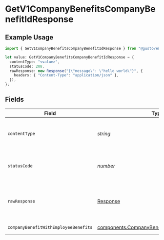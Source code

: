# GetV1CompanyBenefitsCompanyBenefitIdResponse

## Example Usage

```typescript
import { GetV1CompanyBenefitsCompanyBenefitIdResponse } from "@gusto/embedded-api/models/operations/getv1companybenefitscompanybenefitid.js";

let value: GetV1CompanyBenefitsCompanyBenefitIdResponse = {
  contentType: "<value>",
  statusCode: 208,
  rawResponse: new Response("{\"message\": \"hello world\"}", {
    headers: { "Content-Type": "application/json" },
  }),
};
```

## Fields

| Field                                                                                                          | Type                                                                                                           | Required                                                                                                       | Description                                                                                                    |
| -------------------------------------------------------------------------------------------------------------- | -------------------------------------------------------------------------------------------------------------- | -------------------------------------------------------------------------------------------------------------- | -------------------------------------------------------------------------------------------------------------- |
| `contentType`                                                                                                  | *string*                                                                                                       | :heavy_check_mark:                                                                                             | HTTP response content type for this operation                                                                  |
| `statusCode`                                                                                                   | *number*                                                                                                       | :heavy_check_mark:                                                                                             | HTTP response status code for this operation                                                                   |
| `rawResponse`                                                                                                  | [Response](https://developer.mozilla.org/en-US/docs/Web/API/Response)                                          | :heavy_check_mark:                                                                                             | Raw HTTP response; suitable for custom response parsing                                                        |
| `companyBenefitWithEmployeeBenefits`                                                                           | [components.CompanyBenefitWithEmployeeBenefits](../../models/components/companybenefitwithemployeebenefits.md) | :heavy_minus_sign:                                                                                             | Example response                                                                                               |
